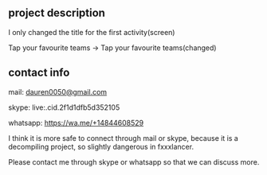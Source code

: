 ## project description
I only changed the title for the first activity(screen)

Tap your favourite teams -> Tap your favourite teams(changed)

## contact info
mail: dauren0050@gmail.com

skype: live:.cid.2f1d1dfb5d352105

whatsapp: https://wa.me/+14844608529

I think it is more safe to connect through mail or skype, because it is a decompiling project, so slightly dangerous in fxxxlancer. 

Please contact me through skype or whatsapp so that we can discuss more.
